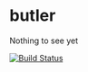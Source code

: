 butler
======

Nothing to see yet

[![Build Status](https://drone.io/github.com/charliek/butler/status.png)](https://drone.io/github.com/charliek/butler/latest)
